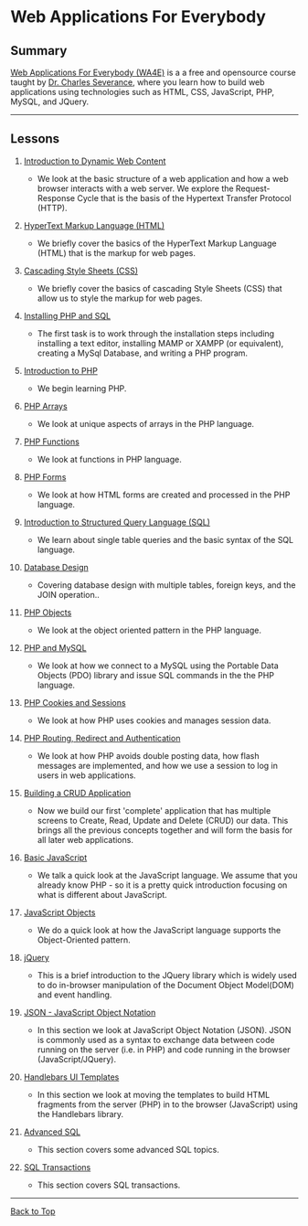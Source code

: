 # Web Applications For Everybody

## Summary

[Web Applications For Everybody (WA4E)](https://www.wa4e.com/ "Web Applications For Everybody Website") is a a free and opensource course taught by [Dr. Charles Severance](https://twitter.com/drchuck "Dr. Chuck Twitter Profile"), where you learn how to build web applications using technologies such as HTML, CSS, JavaScript, PHP, MySQL, and JQuery.

---

## Lessons

1. [Introduction to Dynamic Web Content](./Dynamic-Web-Content/ "Dynamic Web Content Folder")

    * We look at the basic structure of a web application and how a web browser interacts with a web server. We explore the Request-Response Cycle that is the basis of the Hypertext Transfer Protocol (HTTP).

2. [HyperText Markup Language (HTML)](./HTML/ "HTML Folder")

    * We briefly cover the basics of the HyperText Markup Language (HTML) that is the markup for web pages.

3. [Cascading Style Sheets (CSS)](./CSS/ "CSS Folder")

    * We briefly cover the basics of cascading Style Sheets (CSS) that allow us to style the markup for web pages.

4. [Installing PHP and SQL](https://www.wa4e.com/lessons/install "Installing PHP and SQL Directions")

    * The first task is to work through the installation steps including installing a text editor, installing MAMP or XAMPP (or equivalent), creating a MySql Database, and writing a PHP program.

5. [Introduction to PHP](./Intro-To-PHP/ "Intro to PHP Folder")

    * We begin learning PHP.

6. [PHP Arrays](./PHP-Arrays/ "PHP Arrays Folder")

    * We look at unique aspects of arrays in the PHP language.

7. [PHP Functions](./PHP-Functions/ "PHP functions And Arrays Folder")

    * We look at functions in PHP language.

8. [PHP Forms](./PHP-Forms/ "PHP Forms Folder")

    * We look at how HTML forms are created and processed in the PHP language.

9. [Introduction to Structured Query Language (SQL)](./Intro-To-SQL/ "Intro To SQL Folder")

    * We learn about single table queries and the basic syntax of the SQL language.

10. [Database Design](./Database-Design/ "Database Design Folder")

    * Covering database design with multiple tables, foreign keys, and the JOIN operation..

11. [PHP Objects](./PHP-Objects/ "PHP Objects Folder")

    * We look at the object oriented pattern in the PHP language.

12. [PHP and MySQL](./PHP-And-MySQL/ "PHP And MySQL Folder")

    * We look at how we connect to a MySQL using the Portable Data Objects (PDO) library and issue SQL commands in the the PHP language.

13. [PHP Cookies and Sessions](./PHP-Cookies-And-Sessions/ "PHP Cookies And Sessions Folder")

    * We look at how PHP uses cookies and manages session data.

14. [PHP Routing, Redirect and Authentication](./PHP-Routing-Redirect-And-Authentication/ "PHP Routing, Redirect, and Authentication Folder")

    * We look at how PHP avoids double posting data, how flash messages are implemented, and how we use a session to log in users in web applications.

15. [Building a CRUD Application](./Building-A-CRUD-App/ "Building A CRUD App Folder")

    * Now we build our first 'complete' application that has multiple screens to Create, Read, Update and Delete (CRUD) our data. This brings all the previous concepts together and will form the basis for all later web applications.

16. [Basic JavaScript](./Basic-JavaScript/ "Basic JavaScript Folder")

    * We talk a quick look at the JavaScript language. We assume that you already know PHP - so it is a pretty quick introduction focusing on what is different about JavaScript.

17. [JavaScript Objects](./JavaScript-Objects/ "JavaScript Objects Folder")

    * We do a quick look at how the JavaScript language supports the Object-Oriented pattern.

18. [jQuery](./jQuery/ "jQuery Folder")

    * This is a brief introduction to the JQuery library which is widely used to do in-browser manipulation of the Document Object Model(DOM) and event handling.

19. [JSON - JavaScript Object Notation](./JSON/ "JSON Folder")

    * In this section we look at JavaScript Object Notation (JSON). JSON is commonly used as a syntax to exchange data between code running on the server (i.e. in PHP) and code running in the browser (JavaScript/JQuery).

20. [Handlebars UI Templates](./Handlebars-UI/ "Handlebars UI Folder")

    * In this section we look at moving the templates to build HTML fragments from the server (PHP) in to the browser (JavaScript) using the Handlebars library.

21. [Advanced SQL](./Advanced-SQL/ "Advanced SQL Folder")

    * This section covers some advanced SQL topics.

22. [SQL Transactions](./SQL-Transactions/ "SQL Transactions Folder")

    * This section covers SQL transactions.

---
[Back to Top](#web-applications-for-everybody "Jump To Top")